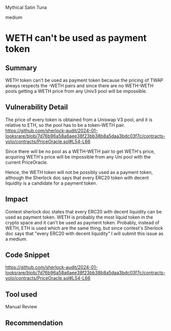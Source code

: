Mythical Satin Tuna

medium

# WETH can't be used as payment token

## Summary
WETH token can't be used as payment token because the pricing of TWAP always respects the -WETH pairs and since there are no WETH-WETH pools getting a WETH price from any Univ3 pool will be impossible. 
## Vulnerability Detail
The price of every token is obtained from a Uniswap V3 pool, and it is relative to ETH, so the pool has to be a token-WETH pair.
https://github.com/sherlock-audit/2024-01-looksrare/blob/7d76b96a58a6aee38f23bb38b8a5daa3bdc03f7c/contracts-yolo/contracts/PriceOracle.sol#L54-L66

Since there will be no pool as a WETH-WETH pair to get WETH's price, acquiring WETH's price will be impossible from any Uni pool with the current PriceOracle.

Hence, the WETH token will not be possibly used as a payment token, although the Sherlock doc says that every ERC20 token with decent liquidity is a candidate for a payment token.
## Impact
Contest sherlock doc states that every ERC20 with decent liquidity can be used as payment token. WETH is probably the most liquid token in the crypto space and it can't be used as payment token. Probably, instead of WETH, ETH is used which are the same thing, but since contest's Sherlock doc says that "every ERC20 with decent liquidity" I will submit this issue as a medium. 
## Code Snippet
https://github.com/sherlock-audit/2024-01-looksrare/blob/7d76b96a58a6aee38f23bb38b8a5daa3bdc03f7c/contracts-yolo/contracts/PriceOracle.sol#L54-L66
## Tool used

Manual Review

## Recommendation